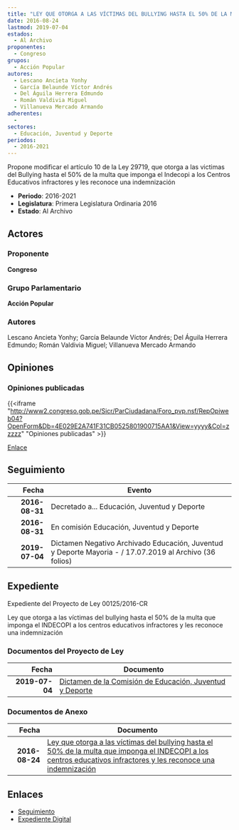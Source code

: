 ```yaml
---
title: "LEY QUE OTORGA A LAS VÍCTIMAS DEL BULLYING HASTA EL 50% DE LA MULTA QUE IMPONGA EL INDECOPI A LOS CENTROS EDUCATIVOS INFRACTORES Y LES RECONOCE UNA INDEMNIZACIÓN"
date: 2016-08-24
lastmod: 2019-07-04
estados: 
  - Al Archivo
proponentes: 
  - Congreso
grupos: 
  - Acción Popular
autores: 
  - Lescano Ancieta Yonhy
  - García Belaunde Víctor Andrés
  - Del Águila Herrera Edmundo
  - Román Valdivia Miguel
  - Villanueva Mercado Armando
adherentes: 
  - 
sectores: 
  - Educación, Juventud y Deporte
periodos: 
  - 2016-2021
---
```


Propone modificar el artículo 10 de la Ley 29719, que otorga a las victimas del Bullying hasta el 50% de la multa que imponga el Indecopi a los Centros Educativos infractores y les reconoce una indemnización

- **Periodo**: 2016-2021
- **Legislatura**: Primera Legislatura Ordinaria 2016
- **Estado**: Al Archivo

## Actores

### Proponente

**Congreso**

### Grupo Parlamentario

**Acción Popular**

### Autores

Lescano Ancieta Yonhy; García Belaunde Víctor Andrés; Del Águila Herrera Edmundo; Román Valdivia Miguel; Villanueva Mercado Armando


## Opiniones

### Opiniones publicadas

{{<iframe "http://www2.congreso.gob.pe/Sicr/ParCiudadana/Foro_pvp.nsf/RepOpiweb04?OpenForm&Db=4E029E2A741F31CB0525801900715AA1&View=yyyy&Col=zzzzz" "Opiniones publicadas" >}}

[Enlace](http://www2.congreso.gob.pe/Sicr/ParCiudadana/Foro_pvp.nsf/RepOpiweb04?OpenForm&Db=4E029E2A741F31CB0525801900715AA1&View=yyyy&Col=zzzzz)

## Seguimiento

| Fecha | Evento |
|------:|--------|
| **2016-08-31** | Decretado a... Educación, Juventud y Deporte|
| **2016-08-31** | En comisión Educación, Juventud y Deporte|
| **2019-07-04** | Dictamen Negativo Archivado Educación, Juventud y Deporte Mayoria - / 17.07.2019 al Archivo (36 folios)|


## Expediente

Expediente del Proyecto de Ley 00125/2016-CR

Ley que otorga a las víctimas del bullying hasta el 50% de la multa que imponga el INDECOPI a los centros educativos infractores y les reconoce una indemnización


### Documentos del Proyecto de Ley

| Fecha | Documento |
|------:|--------|
| **2019-07-04** | [Dictamen de la Comisión de Educación, Juventud y Deporte](http://www.leyes.congreso.gob.pe/Documentos/2016_2021/Dictamenes/Proyectos_de_Ley/00125DC10MAY20190704.pdf) |

### Documentos de Anexo

| Fecha | Documento |
|------:|--------|
| **2016-08-24** | [Ley que otorga a las víctimas del bullying hasta el 50% de la multa que imponga el INDECOPI a los centros educativos infractores y les reconoce una indemnización](http://www.leyes.congreso.gob.pe/Documentos/2016_2021/Proyectos_de_Ley_y_de_Resoluciones_Legislativas/PL0012520160824...pdf) |

## Enlaces 

- [Seguimiento](http://www2.congreso.gob.pehttp://www2.congreso.gob.pe/Sicr/TraDocEstProc/CLProLey2016.nsf/f7fff46988ca05b1052578e100829cc7/0a1e9b074629c7bf0525801a000109f1?OpenDocument)
- [Expediente Digital](http://www2.congreso.gob.pehttp://www2.congreso.gob.pe/Sicr/TraDocEstProc/CLProLey2016.nsf/f7fff46988ca05b1052578e100829cc7/0a1e9b074629c7bf0525801a000109f1?OpenDocument&Click=05257FB7005EB655.eb71d0cf91d8294e05256cdf006b5706/$Body/0.1C6C)
